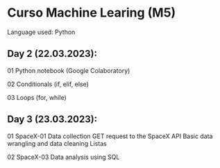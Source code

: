 # Curso Machine Learing (M5)
Language used: Python 

## Day 2 (22.03.2023):
01 Python notebook (Google Colaboratory)


02 Conditionals
(if, elif, else)

03 Loops 
(for, while)

## Day 3 (23.03.2023):
01 SpaceX-01
Data collection
GET request to the SpaceX API
Basic data wrangling and data cleaning
Listas

02 SpaceX-03
Data analysis using SQL
